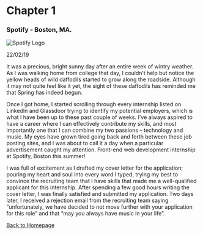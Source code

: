 # Chapter 1

### Spotify - Boston, MA.

![Spotify Logo](http://www.scdn.co/i/_global/open-graph-default.png)

22/02/19 

It was a precious, bright sunny day after an entire week of wintry weather. As I was walking home from college that day, I couldn’t help but notice the yellow heads of wild daffodils started to grow along the roadside. Although it may not quite feel like it yet, the sight of these daffodils has reminded me that Spring has indeed begun. 

Once I got home, I started scrolling through every internship listed on LinkedIn and Glassdoor trying to identify my potential employers, which is what I have been up to these past couple of weeks. I've always aspired to have a career where I can effectively contribute my skills, and most importantly one that I can combine my two passions – technology and music. My eyes have grown tired going back and forth between these job posting sites, and I was about to call it a day when a particular advertisement caught my attention. Front-end web development internship at Spotify, Boston this summer!

I was full of excitement as I drafted my cover letter for the application; pouring my heart and soul into every word I typed, trying my best to convince the recruiting team that I have skills that made me a well-qualified applicant for this internship. After spending a few good hours writing the cover letter, I was finally satisfied and submitted my application. Two days later, I received a rejection email from the recruiting team saying “unfortunately, we have decided to not move further with your application for this role” and that “may you always have music in your life”.

[Back to Homepage](https://limsukjing.github.io/github-story-2019/)